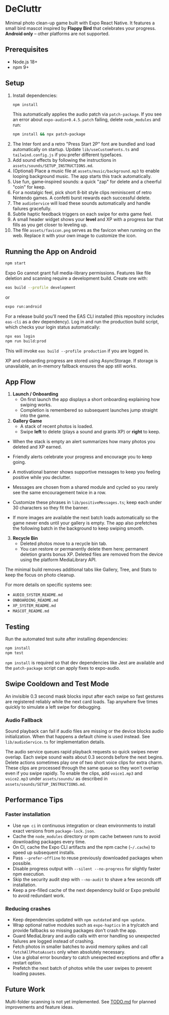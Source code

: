 # DeCluttr

Minimal photo clean-up game built with Expo React Native.
It features a small bird mascot inspired by **Flappy Bird** that celebrates your progress.
**Android only** – other platforms are not supported.

## Prerequisites

- Node.js 18+
- npm 9+

## Setup

1. Install dependencies:
   ```bash
   npm install
   ```
   This automatically applies the audio patch via `patch-package`. If you see an error about
   `expo-audio+0.4.5.patch` failing, delete `node_modules` and run:
   ```bash
   npm install && npx patch-package
   ```
2. The Inter font and a retro "Press Start 2P" font are bundled and load automatically on startup. Update `lib/useCustomFonts.ts` and `tailwind.config.js` if you prefer different typefaces.
3. Add sound effects by following the instructions in `assets/sounds/SETUP_INSTRUCTIONS.md`.
4. (Optional) Place a music file at `assets/music/background.mp3` to enable looping background music. The app starts this track automatically.
5. Use fun, game‑inspired sounds: a quick "zap" for delete and a cheerful "coin" for keep.
6. For a nostalgic feel, pick short 8-bit style clips reminiscent of retro Nintendo games. A confetti burst rewards each successful delete.
7. The `audioService` will load these sounds automatically and handle failures gracefully.
8. Subtle haptic feedback triggers on each swipe for extra game feel.
9. A small header widget shows your **level** and XP with a progress bar that fills as you get closer to leveling up.
10. The file `assets/favicon.png` serves as the favicon when running on the web. Replace it with your own image to customize the icon.

## Running the App on Android

```bash
npm start
```

Expo Go cannot grant full media-library permissions. Features like file deletion
and scanning require a development build. Create one with:

```bash
eas build --profile development
```

or

```bash
expo run:android
```

For a release build you'll need the EAS CLI installed (this repository includes
`eas-cli` as a dev dependency). Log in and run the production build script,
which checks your login status automatically:

```bash
npx eas login
npm run build:prod
```
This will invoke `eas build --profile production` if you are logged in.

XP and onboarding progress are stored using AsyncStorage. If storage is
unavailable, an in-memory fallback ensures the app still works.

## App Flow

1. **Launch / Onboarding**
   - On first launch the app displays a short onboarding explaining how swiping works.
   - Completion is remembered so subsequent launches jump straight into the game.
2. **Gallery Game**
   - A stack of recent photos is loaded.
   - Swipe **left** to delete (plays a sound and grants XP) or **right** to keep.

- When the stack is empty an alert summarizes how many photos you deleted and XP earned.
- Friendly alerts celebrate your progress and encourage you to keep going.
- A motivational banner shows supportive messages to keep you feeling positive while you declutter.
- Messages are chosen from a shared module and cycled so you rarely see the same encouragement twice in a row.
- Customize these phrases in `lib/positiveMessages.ts`; keep each under 30 characters so they fit the banner.

- If more images are available the next batch loads automatically so the game never ends until your gallery is empty. The app also prefetches the following batch in the background to keep swiping smooth.

3. **Recycle Bin**
   - Deleted photos move to a recycle bin tab.
   - You can restore or permanently delete them here; permanent deletion grants bonus XP. Deleted files are removed from the device using the platform MediaLibrary API.

The minimal build removes additional tabs like Gallery, Tree, and Stats to keep the focus on photo cleanup.

For more details on specific systems see:

- `AUDIO_SYSTEM_README.md`
- `ONBOARDING_README.md`
- `XP_SYSTEM_README.md`
- `MASCOT_README.md`

## Testing

Run the automated test suite after installing dependencies:

```bash
npm install
npm test
```

`npm install` is required so that dev dependencies like Jest are available and
the `patch-package` script can apply fixes to expo-audio.

## Swipe Cooldown and Test Mode

An invisible 0.3&nbsp;second mask blocks input after each swipe so fast gestures are registered reliably while the next card loads.
Tap anywhere five times quickly to simulate a left swipe for debugging.

### Audio Fallback

Sound playback can fail if audio files are missing or the device blocks audio initialization. When that happens a default chime is used instead. See `lib/audioService.ts` for implementation details.

The audio service queues rapid playback requests so quick swipes never overlap. Each swipe sound waits about 0.3&nbsp;seconds before the next begins. Delete actions sometimes play one of two short voice clips for extra charm.
These clips are processed through the same queue so they won't overlap even if you swipe rapidly. To enable the clips, add `voice1.mp3` and `voice2.mp3` under `assets/sounds/` as described in `assets/sounds/SETUP_INSTRUCTIONS.md`.

## Performance Tips

### Faster installation

- Use `npm ci` in continuous integration or clean environments to install exact versions from `package-lock.json`.
- Cache the `node_modules` directory or npm cache between runs to avoid downloading packages every time.
- On CI, cache the Expo CLI artifacts and the npm cache (`~/.cache`) to speed up subsequent installs.
- Pass `--prefer-offline` to reuse previously downloaded packages when possible.
- Disable progress output with `--silent --no-progress` for slightly faster npm execution.
- Skip the security audit step with `--no-audit` to shave a few seconds off installation.
- Keep a pre-filled cache of the next dependency build or Expo prebuild to avoid redundant work.

### Reducing crashes

- Keep dependencies updated with `npm outdated` and `npm update`.
- Wrap optional native modules such as `expo-haptics` in a try/catch and provide fallbacks so missing packages don't crash the app.
- Guard MediaLibrary and audio calls with error handling so unexpected failures are logged instead of crashing.
- Fetch photos in smaller batches to avoid memory spikes and call `fetchAllPhotoAssets` only when absolutely necessary.
- Use a global error boundary to catch unexpected exceptions and offer a restart option.
- Prefetch the next batch of photos while the user swipes to prevent loading pauses.

## Future Work

Multi-folder scanning is not yet implemented. See [TODO.md](TODO.md) for planned improvements and feature ideas.
